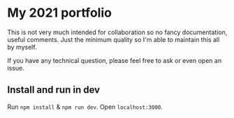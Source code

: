 # My 2021 portfolio

This is not very much intended for collaboration so no fancy documentation, useful comments. Just the minimum quality so I'm able to maintain this all by myself.

If you have any technical question, please feel free to ask or even open an issue.

## Install and run in dev

Run `npm install` & `npm run dev`. Open `localhost:3000`.